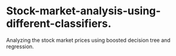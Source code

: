 # Stock-market-analysis-using-different-classifiers.
Analyzing the stock market prices using boosted decision tree and regression.
